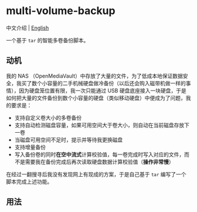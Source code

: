 # multi-volume-backup

中文介绍 | [English](./README.md)

一个基于 `tar` 的智能多卷备份脚本。

## 动机

我的 NAS （OpenMediaVault）中存放了大量的文件，为了低成本地保证数据安全，我买了数个小容量的二手机械硬盘做冷备份（以后还会购入磁带机做一样的事情），因为硬盘笼位置有限，我一次只能通过 USB 硬盘底座接入一块硬盘，于是如何把大量的文件备份到数个小容量的硬盘（类似移动硬盘）中便成为了问题，我的要求是：

- 支持自定义卷大小的多卷备份
- 支持自动检测磁盘容量，如果可用空间大于卷大小，则自动在当前磁盘存放下一卷
- 当磁盘可用空间不足时，提示并等待我更换磁盘
- 支持增量备份
- 写入备份卷的同时**在空中流式**计算校验值，每一卷完成时写入对应的文件，而不是需要我在备份完成后再次读取硬盘数据计算校验值（**操作非常慢**）

在经过一翻搜寻后我没有发现网上有现成的方案，于是自己基于 `tar` 编写了一个脚本完成上述功能。

## 用法

